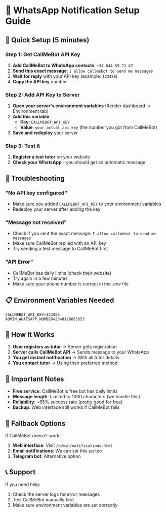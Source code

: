 # 📱 WhatsApp Notification Setup Guide

## 🚀 Quick Setup (5 minutes)

### Step 1: Get CallMeBot API Key

1. **Add CallMeBot to WhatsApp contacts**: `+34 644 59 71 67`
2. **Send this exact message**: `I allow callmebot to send me messages`
3. **Wait for reply** with your API key (example: `123456`)
4. **Copy the API key** number

### Step 2: Add API Key to Server

1. **Open your server's environment variables** (Render dashboard → Environment tab)
2. **Add this variable**:
   - **Key**: `CALLMEBOT_API_KEY`
   - **Value**: `your_actual_api_key` (the number you got from CallMeBot)
3. **Save and redeploy** your server

### Step 3: Test It

1. **Register a test tutor** on your website
2. **Check your WhatsApp** - you should get an automatic message!

## 🔧 Troubleshooting

### "No API key configured"
- Make sure you added `CALLMEBOT_API_KEY` to your environment variables
- Redeploy your server after adding the key

### "Message not received"
- Check if you sent the exact message: `I allow callmebot to send me messages`
- Make sure CallMeBot replied with an API key
- Try sending a test message to CallMeBot first

### "API Error"
- CallMeBot has daily limits (check their website)
- Try again in a few minutes
- Make sure your phone number is correct in the .env file

## 📋 Environment Variables Needed

```env
CALLMEBOT_API_KEY=123456
ADMIN_WHATSAPP_NUMBER=2348128653553
```

## 🎯 How It Works

1. **User registers as tutor** → Server gets registration
2. **Server calls CallMeBot API** → Sends message to your WhatsApp
3. **You get instant notification** → With all tutor details
4. **You contact tutor** → Using their preferred method

## 🚨 Important Notes

- **Free service**: CallMeBot is free but has daily limits
- **Message length**: Limited to 1000 characters (we handle this)
- **Reliability**: ~95% success rate (pretty good for free)
- **Backup**: Web interface still works if CallMeBot fails

## 🔄 Fallback Options

If CallMeBot doesn't work:
1. **Web interface**: Visit `/admin/notifications.html`
2. **Email notifications**: We can set this up too
3. **Telegram bot**: Alternative option

## 📞 Support

If you need help:
1. Check the server logs for error messages
2. Test CallMeBot manually first
3. Make sure environment variables are set correctly